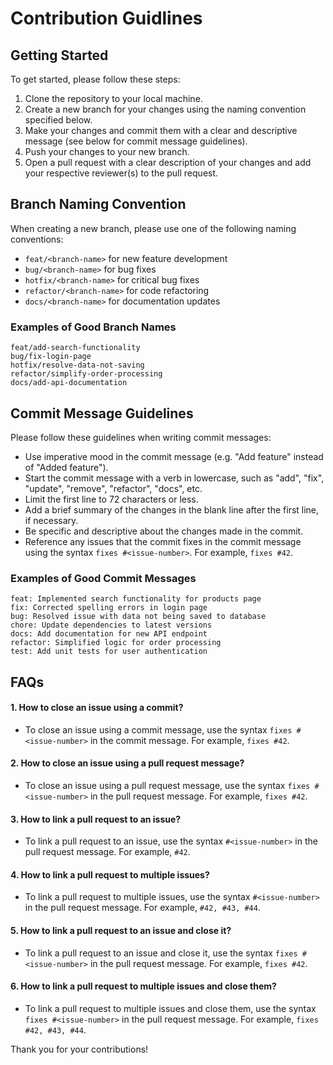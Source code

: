 # Contribution Guidlines

## Getting Started

To get started, please follow these steps:

1. Clone the repository to your local machine.
2. Create a new branch for your changes using the naming convention specified below.
3. Make your changes and commit them with a clear and descriptive message (see below for commit message guidelines).
4. Push your changes to your new branch.
5. Open a pull request with a clear description of your changes and add your respective reviewer(s) to the pull request.

## Branch Naming Convention

When creating a new branch, please use one of the following naming conventions:

- `feat/<branch-name>` for new feature development
- `bug/<branch-name>` for bug fixes
- `hotfix/<branch-name>` for critical bug fixes
- `refactor/<branch-name>` for code refactoring
- `docs/<branch-name>` for documentation updates

### Examples of Good Branch Names

```
feat/add-search-functionality
bug/fix-login-page
hotfix/resolve-data-not-saving
refactor/simplify-order-processing
docs/add-api-documentation
```

## Commit Message Guidelines

Please follow these guidelines when writing commit messages:

- Use imperative mood in the commit message (e.g. "Add feature" instead of "Added feature").
- Start the commit message with a verb in lowercase, such as "add", "fix", "update", "remove", "refactor", "docs", etc.
- Limit the first line to 72 characters or less.
- Add a brief summary of the changes in the blank line after the first line, if necessary.
- Be specific and descriptive about the changes made in the commit.
- Reference any issues that the commit fixes in the commit message using the syntax `fixes #<issue-number>`. For example, `fixes #42`.

### Examples of Good Commit Messages

```
feat: Implemented search functionality for products page
fix: Corrected spelling errors in login page
bug: Resolved issue with data not being saved to database
chore: Update dependencies to latest versions
docs: Add documentation for new API endpoint
refactor: Simplified logic for order processing
test: Add unit tests for user authentication
```

## FAQs

#### 1. How to close an issue using a commit?

- To close an issue using a commit message, use the syntax `fixes #<issue-number>` in the commit message. For example, `fixes #42`.

#### 2. How to close an issue using a pull request message?

- To close an issue using a pull request message, use the syntax `fixes #<issue-number>` in the pull request message. For example, `fixes #42`.

#### 3. How to link a pull request to an issue?

- To link a pull request to an issue, use the syntax `#<issue-number>` in the pull request message. For example, `#42`.

#### 4. How to link a pull request to multiple issues?

- To link a pull request to multiple issues, use the syntax `#<issue-number>` in the pull request message. For example, `#42, #43, #44`.

#### 5. How to link a pull request to an issue and close it?

- To link a pull request to an issue and close it, use the syntax `fixes #<issue-number>` in the pull request message. For example, `fixes #42`.

#### 6. How to link a pull request to multiple issues and close them?

- To link a pull request to multiple issues and close them, use the syntax `fixes #<issue-number>` in the pull request message. For example, `fixes #42, #43, #44`.

Thank you for your contributions!